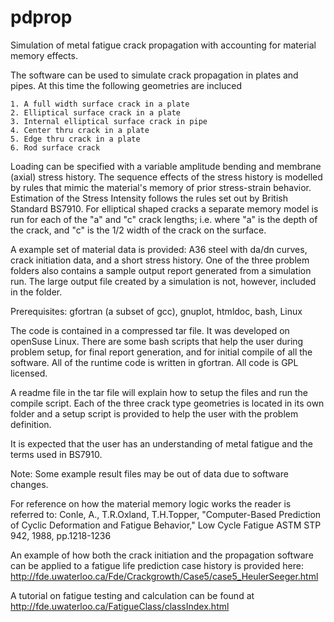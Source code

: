 pdprop
======

Simulation of metal fatigue crack propagation with accounting for material memory effects.

The software can be used to simulate crack propagation in plates and pipes.
At this time the following geometries are incluced

    1. A full width surface crack in a plate 
    2. Elliptical surface crack in a plate
    3. Internal elliptical surface crack in pipe
    4. Center thru crack in a plate
    5. Edge thru crack in a plate
    6. Rod surface crack
    
Loading can be specified with a variable amplitude bending and membrane (axial) stress history.
The sequence effects of the stress history is modelled by rules that mimic the material's memory
of prior stress-strain behavior.  Estimation of the Stress Intensity follows the rules
set out by British Standard  BS7910.   For elliptical shaped cracks  a separate memory model
is run for each of the  "a" and "c"  crack lengths;  i.e. where "a" is the depth of the
crack,   and "c" is the 1/2 width of the crack on the surface.

  A example set of material data is provided:  A36 steel
with da/dn curves, crack initiation data, and a short stress history.  One of the three
problem folders also contains a sample output report generated from a simulation run.
The large output file created by a simulation is not, however, included in the folder.

Prerequisites: gfortran (a subset of gcc), gnuplot,  htmldoc,  bash, Linux

The code is contained in a compressed tar file.   It was developed on openSuse Linux.
There are some  bash scripts that help the user during problem setup, for final
report generation,  and for initial compile of all the software.  All of the runtime
code is written in  gfortran.   All code is GPL licensed.

A readme file in the tar file will explain how to setup the files and run the compile
script.  Each of the three crack type geometries is located in its own folder and a setup
script is provided to help the user with the problem definition.

It is expected that the user has an understanding of metal fatigue and the terms used in
BS7910.

Note:  Some example result files may be out of data due to software changes.

For reference on how the material memory logic works the reader is referred to:
Conle, A., T.R.Oxland, T.H.Topper, "Computer-Based Prediction of Cyclic Deformation
    and Fatigue Behavior," Low Cycle Fatigue ASTM STP 942, 1988, pp.1218-1236
    
An example of how both the crack initiation and the propagation software can be
applied to a fatigue life prediction case history is provided here:
  http://fde.uwaterloo.ca/Fde/Crackgrowth/Case5/case5_HeulerSeeger.html

A tutorial on fatigue testing and calculation can be found at
  http://fde.uwaterloo.ca/FatigueClass/classIndex.html


